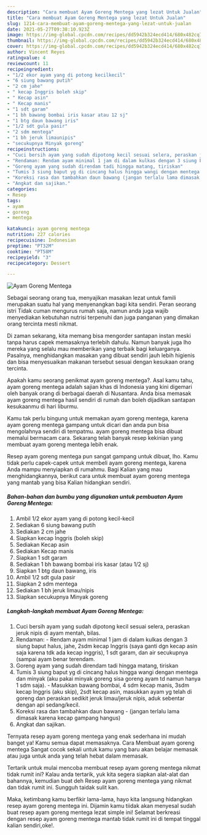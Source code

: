 ```yaml
---
description: "Cara membuat Ayam Goreng Mentega yang lezat Untuk Jualan"
title: "Cara membuat Ayam Goreng Mentega yang lezat Untuk Jualan"
slug: 1214-cara-membuat-ayam-goreng-mentega-yang-lezat-untuk-jualan
date: 2021-05-27T09:38:10.923Z
image: https://img-global.cpcdn.com/recipes/dd5942b324ecd414/680x482cq70/ayam-goreng-mentega-foto-resep-utama.jpg
thumbnail: https://img-global.cpcdn.com/recipes/dd5942b324ecd414/680x482cq70/ayam-goreng-mentega-foto-resep-utama.jpg
cover: https://img-global.cpcdn.com/recipes/dd5942b324ecd414/680x482cq70/ayam-goreng-mentega-foto-resep-utama.jpg
author: Vincent Reyes
ratingvalue: 4
reviewcount: 11
recipeingredient:
- "1/2 ekor ayam yang di potong kecilkecil"
- "6 siung bawang putih"
- "2 cm jahe"
- " kecap Inggris boleh skip"
- " Kecap asin"
- " Kecap manis"
- "1 sdt garam"
- "1 bh bawang bombai iris kasar atau 12 sj"
- "1 btg daun bawang iris"
- "1/2 sdt gula pasir"
- "2 sdm mentega"
- "1 bh jeruk limaunipis"
- "secukupnya Minyak goreng"
recipeinstructions:
- "Cuci bersih ayam yang sudah dipotong kecil sesuai selera, peraskan jeruk nipis di ayam mentah, bilas."
- "Rendaman: Rendam ayam minimal 1 jam di dalam kulkas dengan 3 siung baput halus, jahe, 2sdm kecap Inggris (saya ganti dgn kecap asin saja karena tdk ada kecap inggris), 1 sdt garam, dan air secukupnya (sampai ayam benar terendam."
- "Goreng ayam yang sudah direndam tadi hingga matang, tiriskan"
- "Tumis 3 siung baput yg di cincang halus hingga wangi dengan mentega dan minyak (aku pakai minyak goreng sisa goreng ayam td namun hanya 1 sdm saja). Masukkan bawang bombai, 4 sdm kecap manis, 3sdm kecap Inggris (aku skip), 2sdt kecap asin, masukkan ayam yg telah di goreng dan peraskan sedikit jeruk limau/jeruk nipis, aduk sebentar dengan api sedang/kecil."
- "Koreksi rasa dan tambahkan daun bawang (jangan terlalu lama dimasak karena kecap gampang hangus)"
- "Angkat dan sajikan."
categories:
- Resep
tags:
- ayam
- goreng
- mentega

katakunci: ayam goreng mentega 
nutrition: 227 calories
recipecuisine: Indonesian
preptime: "PT32M"
cooktime: "PT58M"
recipeyield: "3"
recipecategory: Dessert

---
```



![Ayam Goreng Mentega](https://img-global.cpcdn.com/recipes/dd5942b324ecd414/680x482cq70/ayam-goreng-mentega-foto-resep-utama.jpg)

Sebagai seorang orang tua, menyajikan masakan lezat untuk famili merupakan suatu hal yang menyenangkan bagi kita sendiri. Peran seorang istri Tidak cuman mengurus rumah saja, namun anda juga wajib menyediakan kebutuhan nutrisi terpenuhi dan juga panganan yang dimakan orang tercinta mesti nikmat.

Di zaman  sekarang, kita memang bisa mengorder santapan instan meski tanpa harus capek memasaknya terlebih dahulu. Namun banyak juga lho mereka yang selalu mau memberikan yang terbaik bagi keluarganya. Pasalnya, menghidangkan masakan yang dibuat sendiri jauh lebih higienis dan bisa menyesuaikan makanan tersebut sesuai dengan kesukaan orang tercinta. 



Apakah kamu seorang penikmat ayam goreng mentega?. Asal kamu tahu, ayam goreng mentega adalah sajian khas di Indonesia yang kini digemari oleh banyak orang di berbagai daerah di Nusantara. Anda bisa memasak ayam goreng mentega hasil sendiri di rumah dan boleh dijadikan santapan kesukaanmu di hari liburmu.

Kamu tak perlu bingung untuk memakan ayam goreng mentega, karena ayam goreng mentega gampang untuk dicari dan anda pun bisa mengolahnya sendiri di tempatmu. ayam goreng mentega bisa dibuat memalui bermacam cara. Sekarang telah banyak resep kekinian yang membuat ayam goreng mentega lebih enak.

Resep ayam goreng mentega pun sangat gampang untuk dibuat, lho. Kamu tidak perlu capek-capek untuk membeli ayam goreng mentega, karena Anda mampu menyiapkan di rumahmu. Bagi Kalian yang mau menghidangkannya, berikut cara untuk membuat ayam goreng mentega yang mantab yang bisa Kalian hidangkan sendiri.

<!--inarticleads1-->

##### Bahan-bahan dan bumbu yang digunakan untuk pembuatan Ayam Goreng Mentega:

1. Ambil 1/2 ekor ayam yang di potong kecil-kecil
1. Sediakan 6 siung bawang putih
1. Sediakan 2 cm jahe
1. Siapkan  kecap Inggris (boleh skip)
1. Sediakan  Kecap asin
1. Sediakan  Kecap manis
1. Siapkan 1 sdt garam
1. Sediakan 1 bh bawang bombai iris kasar (atau 1/2 sj)
1. Siapkan 1 btg daun bawang, iris
1. Ambil 1/2 sdt gula pasir
1. Siapkan 2 sdm mentega
1. Sediakan 1 bh jeruk limau/nipis
1. Siapkan secukupnya Minyak goreng




<!--inarticleads2-->

##### Langkah-langkah membuat Ayam Goreng Mentega:

1. Cuci bersih ayam yang sudah dipotong kecil sesuai selera, peraskan jeruk nipis di ayam mentah, bilas.
1. Rendaman: - Rendam ayam minimal 1 jam di dalam kulkas dengan 3 siung baput halus, jahe, 2sdm kecap Inggris (saya ganti dgn kecap asin saja karena tdk ada kecap inggris), 1 sdt garam, dan air secukupnya (sampai ayam benar terendam.
1. Goreng ayam yang sudah direndam tadi hingga matang, tiriskan
1. Tumis 3 siung baput yg di cincang halus hingga wangi dengan mentega dan minyak (aku pakai minyak goreng sisa goreng ayam td namun hanya 1 sdm saja). - Masukkan bawang bombai, 4 sdm kecap manis, 3sdm kecap Inggris (aku skip), 2sdt kecap asin, masukkan ayam yg telah di goreng dan peraskan sedikit jeruk limau/jeruk nipis, aduk sebentar dengan api sedang/kecil.
1. Koreksi rasa dan tambahkan daun bawang - (jangan terlalu lama dimasak karena kecap gampang hangus)
1. Angkat dan sajikan.




Ternyata resep ayam goreng mentega yang enak sederhana ini mudah banget ya! Kamu semua dapat memasaknya. Cara Membuat ayam goreng mentega Sangat cocok sekali untuk kamu yang baru akan belajar memasak atau juga untuk anda yang telah hebat dalam memasak.

Tertarik untuk mulai mencoba membuat resep ayam goreng mentega nikmat tidak rumit ini? Kalau anda tertarik, yuk kita segera siapkan alat-alat dan bahannya, kemudian buat deh Resep ayam goreng mentega yang nikmat dan tidak rumit ini. Sungguh taidak sulit kan. 

Maka, ketimbang kamu berfikir lama-lama, hayo kita langsung hidangkan resep ayam goreng mentega ini. Dijamin kamu tiidak akan menyesal sudah buat resep ayam goreng mentega lezat simple ini! Selamat berkreasi dengan resep ayam goreng mentega mantab tidak rumit ini di tempat tinggal kalian sendiri,oke!.

